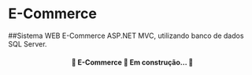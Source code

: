 # E-Commerce
##Sistema WEB E-Commerce ASP.NET MVC, utilizando banco de dados SQL Server.
<h4 align="center"> 
	🚧  E-Commerce 🚀 Em construção...  🚧
</h4>
